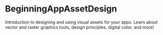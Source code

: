 # BeginningAppAssetDesign
Introduction to designing and using visual assets for your apps. Learn about vector and raster graphics tools, design principles, digital color, and more!
